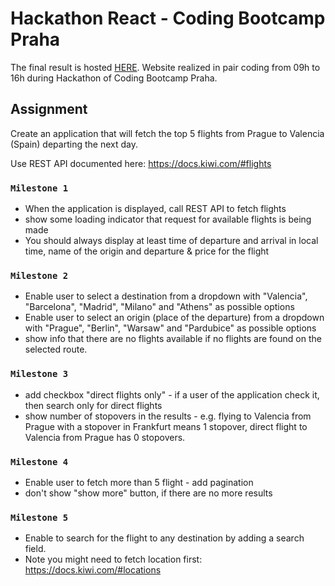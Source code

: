 # Hackathon React - Coding Bootcamp Praha

The final result is hosted [HERE](https://musing-ride-b6b9a1.netlify.app/).
Website realized in pair coding from 09h to 16h during Hackathon of Coding Bootcamp Praha.

## Assignment

Create an application that will fetch the top 5 flights from Prague to Valencia (Spain) departing the next day.

Use REST API documented here: https://docs.kiwi.com/#flights

### `Milestone 1`

- When the application is displayed, call REST API to fetch flights
- show some loading indicator that request for available flights is being made
- You should always display at least time of departure and arrival in local time, name of the origin and departure & price for the flight

### `Milestone 2`

- Enable user to select a destination from a dropdown with "Valencia", "Barcelona", "Madrid", "Milano" and "Athens" as possible options
- Enable user to select an origin (place of the departure) from a dropdown with "Prague", "Berlin", "Warsaw" and "Pardubice" as possible options
- show info that there are no flights available if no flights are found on the selected route.

### `Milestone 3`

- add checkbox "direct flights only" - if a user of the application check it, then search only for direct flights
- show number of stopovers in the results - e.g. flying to Valencia from Prague with a stopover in Frankfurt means 1 stopover, direct flight to Valencia from Prague has 0 stopovers.

### `Milestone 4`

- Enable user to fetch more than 5 flight - add pagination
- don't show "show more" button, if there are no more results

### `Milestone 5`

- Enable to search for the flight to any destination by adding a search field.
- Note you might need to fetch location first: https://docs.kiwi.com/#locations
